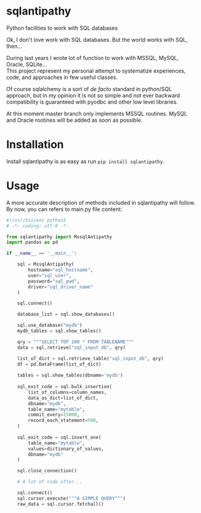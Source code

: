 # sqlantipathy
Python facilities to work with SQL databases

Ok, I don't love work with SQL databases. But the world works with SQL, then...

During last years I wrote lot of function to work with MSSQL, MySQL, Oracle, SQLite...<br>
This project represent my personal attempt to systematize experiences, code,
and approaches in few useful classes.

Of course sqlalchemy is a sort of *de facto* standard in python/SQL approach, but in my opinion it is not so simple and not ever
backward compatibility is guaranteed with pyodbc and other low level libraries.

At this moment master branch only implements MSSQL routines.
MySQL and Oracle rootines will be added as soon as possible.

# Installation

Install sqlantipathy is as easy as run
```pip install sqlantipathy```.

# Usage

A more accurate description of methods included in
sqlantipathy will follow. By now, you can refers
to main.py file content:

```python
#!/usr/bin/env python3
# -*- coding: utf-8 -*-

from sqlantipathy import MssqlAntipathy
import pandas as pd

if __name__ == '__main__':

    sql = MssqlAntipathy(
        hostname="sql_hostname",
        user="sql_user",
        password="sql_pwd",
        driver="sql_driver_name"
    )

    sql.connect()

    database_list = sql.show_databases()

    sql.use_database("mydb")
    mydb_tables = sql.show_tables()

    qry = """SELECT TOP 100 * FROM TABLENAME"""
    data = sql.retrieve("sql_input_db", qry)

    list_of_dict = sql.retrieve_table("sql_input_db", qry)
    df = pd.DataFrame(list_of_dict)
    
    tables = sql.show_tables(dbname='mydb')
    
    sql_exit_code = sql.bulk_insertion(
        list_of_columns=column_names,
        data_as_dict=list_of_dict,
        dbname="mydb",
        table_name="mytable",
        commit_every=15000,
        record_each_statement=500,
    )
    
    sql_exit_code = sql.insert_one(
        table_name="mytable",
        values=dictionary_of_values,
        dbname="mydb"
    )

    sql.close_connection()

    # A lot of code after...

    sql.connect()
    sql.cursor.execute("""A SIMPLE QUERY""")
    raw_data = sql.cursor.fetchall()
```
